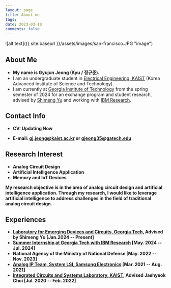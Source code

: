 ```yaml
---
layout: page
title: About me
tags: 
date: 2023-03-10
comments: false
---
```

![alt text]({{ site.baseurl }}/assets/images/san-francisco.JPG "image")

## About Me
* <b>My name is Gyujun Jeong (Kyu / 정규준).</b>
* I am an undergraduate student in <a href="https://ee.kaist.ac.kr/en/">Electrical Engineering, KAIST</a> (Korea Advanced Institute of Science and Technology).
* I am currently at <a href="https://ece.gatech.edu/">Georgia Institute of Technology</a> from the spring semester of 2024 for an exchange program and student research, advised by <a href="https://shimeng.ece.gatech.edu/">Shimeng Yu</a> and working with <a href="https://research.ibm.com/">IBM Research</a>. <br>

## Contact Info
* <b>CV: Updating Now
<!--<a href="https://drive.google.com/file/d/14qfPp1ll7WbfQ8d_TyUWmrqT48Sx1yNl/preview">(link)</a></b>-->
* <b>E-mail: <a href="mailto:gj.jeong@kaist.ac.kr">gj.jeong@kaist.ac.kr</a> or <a href="mailto:gjeong35@gatech.edu">gjeong35@gatech.edu</a> </b>

## Research Interest
* Analog Circuit Design
* Artificial Intelligence Application
* Memory and IoT Devices<br>

My research objective is in the area of analog circuit design and artificial intelligence application. Through my research, I would like to leverage artificial intelligence to address challenges in the field of traditional analog circuit design.

## Experiences
* <a href="https://shimeng.ece.gatech.edu/">Laboratory for Emerging Devices and Circuits, Georgia Tech</a>, Advised by Shimeng Yu [Jan.2024 -- Present]
* <a href="https://research.ibm.com/">Summer Internship at Georgia Tech with IBM Research</a> [May. 2024 -- Jul. 2024]
* National Agency of the Ministry of National Defense [May. 2022 -- Nov. 2023]
* <a href="https://semiconductor.samsung.com/about-us/business-area/system-lsi/">Analog IP Team, System LSI, Samsung Electronics</a> [Mar. 2021 -- Aug. 2021]
* <a href="https://www.icsl.kaist.ac.kr">Integrated Circuits and Systems Laboratory, KAIST</a>, Advised Jaehyeok Choi [Jul. 2020 -- Feb. 2022]
<!-- <a href="http://hsnl.kaist.ac.kr">High-Speed Nanoelectronics Laboratory, KAIST</a>, Advised by Kyeonghoon Yang [Dec. 2019 -- Feb. 2020]-->
